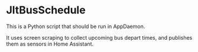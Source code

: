 # JltBusSchedule

This is a Python script that should be run in AppDaemon. 

It uses screen scraping to collect upcoming bus depart times, and publishes them as sensors in Home Assistant.



